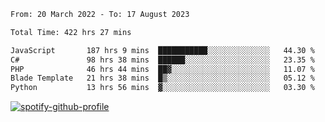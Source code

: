 <!--START_SECTION:waka-->

```txt
From: 20 March 2022 - To: 17 August 2023

Total Time: 422 hrs 27 mins

JavaScript       187 hrs 9 mins  ███████████░░░░░░░░░░░░░░   44.30 %
C#               98 hrs 38 mins  ██████░░░░░░░░░░░░░░░░░░░   23.35 %
PHP              46 hrs 44 mins  ██▓░░░░░░░░░░░░░░░░░░░░░░   11.07 %
Blade Template   21 hrs 38 mins  █▒░░░░░░░░░░░░░░░░░░░░░░░   05.12 %
Python           13 hrs 56 mins  ▓░░░░░░░░░░░░░░░░░░░░░░░░   03.30 %
```

<!--END_SECTION:waka-->
[![spotify-github-profile](https://spotify-github-profile.vercel.app/api/view?uid=c00zprrvy9xiloa9qnco3hmng&cover_image=true&theme=novatorem&show_offline=false&background_color=121212&bar_color=53b14f&bar_color_cover=false)](https://spotify-github-profile.vercel.app/api/view?uid=c00zprrvy9xiloa9qnco3hmng&redirect=true)



